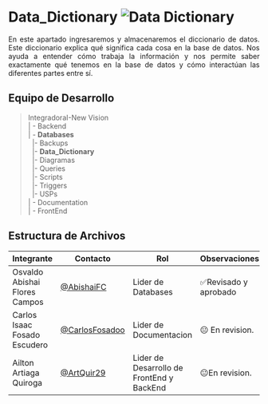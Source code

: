 # Data_Dictionary ![Data Dictionary](https://img.shields.io/badge/Data%20Dictionary-Yes-brightgreen)

<p align = justify>
En este apartado ingresaremos y almacenaremos el diccionario de datos. Este diccionario explica qué significa cada cosa en la base de datos. Nos ayuda a entender cómo trabaja la información y nos permite saber exactamente qué tenemos en la base de datos y cómo interactúan las diferentes partes entre sí.
</p>

## Equipo de Desarrollo
>IntegradoraI-New Vision<br>
>| - Backend <br>
>| - **Databases**<br>
>&nbsp;&nbsp;|- Backups<br>
>&nbsp;&nbsp;|- **Data_Dictionary**<br>
>&nbsp;&nbsp;|- Diagramas<br>
>&nbsp;&nbsp;|- Queries<br>
>&nbsp;&nbsp;|- Scripts<br>
>&nbsp;&nbsp;|- Triggers<br>
>&nbsp;&nbsp;|- USPs<br>
>| - Documentation<br>
>| - FrontEnd


## Estructura de Archivos
|Integrante|Contacto|Rol|Observaciones|
|------------|--------|---|---|
|Osvaldo Abishai Flores Campos|[@AbishaiFC](https://github.com/AbishaiFC)|Lider de Databases|✅Revisado y aprobado|
|Carlos Isaac Fosado Escudero|[@CarlosFosadoo](https://github.com/CarlosFosadoo)|Lider de Documentacion|😐 En revision.|
|Ailton Artiaga Quiroga|[@ArtQuir29](https://github.com/ArtQuir29)|Lider de Desarrollo de FrontEnd y BackEnd |😐En revision.|